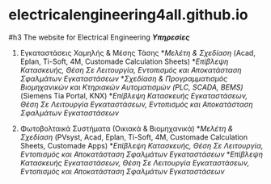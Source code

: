 # electricalengineering4all.github.io
#h3 The website for Electrical Engineering
_**Υπηρεσίες**_
1. Εγκαταστάσεις Χαμηλής & Μέσης Τάσης
	*_Μελέτη & Σχεδίαση_  (Acad, Eplan, Ti-Soft, 4M, Customade Calculation Sheets)
	*_Επίβλεψη Κατασκευής, Θέση Σε Λειτουργία, Εντοπισμός και Αποκατάσταση Σφαλμάτων Εγκαταστάσεων_
	*_Σχεδίαση & Προγραμματισμός Βιομηχανικών και Κτηριακών Αυτοματισμών (PLC, SCADA, BEMS)_ (Siemens Tia Portal, KNX)
	*_Επίβλεψη Κατασκευής Εγκαταστάσεων, Θέση Σε Λειτουργία Εγκαταστάσεων, Εντοπισμός και Αποκατάσταση Σφαλμάτων Εγκαταστάσεων_

2. Φωτοβολταικά Συστήματα (Οικιακά & Βιομηχανικά)
	*_Μελέτη & Σχεδίαση_  (PVsyst, Acad, Eplan, Ti-Soft, 4M, Customade Calculation Sheets, Customade Apps)
	*_Επίβλεψη Κατασκευής, Θέση Σε Λειτουργία, Εντοπισμός και Αποκατάσταση Σφαλμάτων Εγκαταστάσεων_
	*_Επίβλεψη Κατασκευής Εγκαταστάσεων, Θέση Σε Λειτουργία Εγκαταστάσεων, Εντοπισμός και Αποκατάσταση Σφαλμάτων Εγκαταστάσεων_
